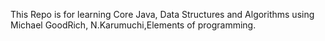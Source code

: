 This Repo is for learning Core Java, Data Structures and Algorithms using Michael GoodRich, N.Karumuchi,Elements of programming.